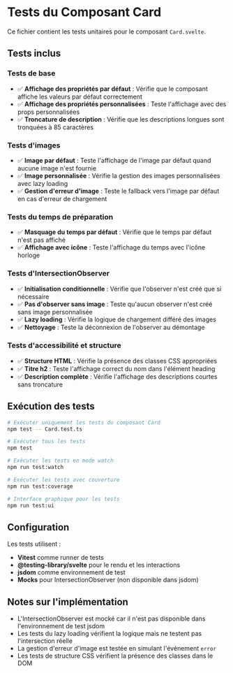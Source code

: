 # Tests du Composant Card

Ce fichier contient les tests unitaires pour le composant `Card.svelte`.

## Tests inclus

### Tests de base

- ✅ **Affichage des propriétés par défaut** : Vérifie que le composant affiche les valeurs par défaut correctement
- ✅ **Affichage des propriétés personnalisées** : Teste l'affichage avec des props personnalisées
- ✅ **Troncature de description** : Vérifie que les descriptions longues sont tronquées à 85 caractères

### Tests d'images

- ✅ **Image par défaut** : Teste l'affichage de l'image par défaut quand aucune image n'est fournie
- ✅ **Image personnalisée** : Vérifie la gestion des images personnalisées avec lazy loading
- ✅ **Gestion d'erreur d'image** : Teste le fallback vers l'image par défaut en cas d'erreur de chargement

### Tests du temps de préparation

- ✅ **Masquage du temps par défaut** : Vérifie que le temps par défaut n'est pas affiché
- ✅ **Affichage avec icône** : Teste l'affichage du temps avec l'icône horloge

### Tests d'IntersectionObserver

- ✅ **Initialisation conditionnelle** : Vérifie que l'observer n'est créé que si nécessaire
- ✅ **Pas d'observer sans image** : Teste qu'aucun observer n'est créé sans image personnalisée
- ✅ **Lazy loading** : Vérifie la logique de chargement différé des images
- ✅ **Nettoyage** : Teste la déconnexion de l'observer au démontage

### Tests d'accessibilité et structure

- ✅ **Structure HTML** : Vérifie la présence des classes CSS appropriées
- ✅ **Titre h2** : Teste l'affichage correct du nom dans l'élément heading
- ✅ **Description complète** : Vérifie l'affichage des descriptions courtes sans troncature

## Exécution des tests

```bash
# Exécuter uniquement les tests du composant Card
npm test -- Card.test.ts

# Exécuter tous les tests
npm test

# Exécuter les tests en mode watch
npm run test:watch

# Exécuter les tests avec couverture
npm run test:coverage

# Interface graphique pour les tests
npm run test:ui
```

## Configuration

Les tests utilisent :

- **Vitest** comme runner de tests
- **@testing-library/svelte** pour le rendu et les interactions
- **jsdom** comme environnement de test
- **Mocks** pour IntersectionObserver (non disponible dans jsdom)

## Notes sur l'implémentation

- L'IntersectionObserver est mocké car il n'est pas disponible dans l'environnement de test jsdom
- Les tests du lazy loading vérifient la logique mais ne testent pas l'intersection réelle
- La gestion d'erreur d'image est testée en simulant l'événement `error`
- Les tests de structure CSS vérifient la présence des classes dans le DOM

